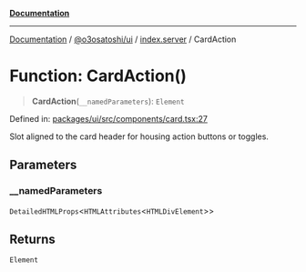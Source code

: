 [**Documentation**](../../../../README.md)

***

[Documentation](../../../../README.md) / [@o3osatoshi/ui](../../README.md) / [index.server](../README.md) / CardAction

# Function: CardAction()

> **CardAction**(`__namedParameters`): `Element`

Defined in: [packages/ui/src/components/card.tsx:27](https://github.com/o3osatoshi/experiment/blob/54ab00df974a3e9f8283fbcd8c611ed1e0274132/packages/ui/src/components/card.tsx#L27)

Slot aligned to the card header for housing action buttons or toggles.

## Parameters

### \_\_namedParameters

`DetailedHTMLProps`\<`HTMLAttributes`\<`HTMLDivElement`\>\>

## Returns

`Element`
